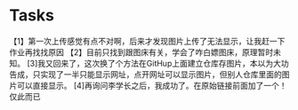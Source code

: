 # Tasks

【1】第一次上传感觉有点不对啊，后来才发现图片上传了无法显示，让我赶一下作业再找找原因
【2】目前只找到跟图床有关，学会了咋白嫖图床，原理暂时未知。
[3]我又回来了，这次换了个方法在GitHup上面建立仓库存图片，本以为大功告成，只实现了一半只能显示网址，点开网址可以显示图片，但别人仓库里面的图片可以直接显示。
[4]再询问李学长之后，我成功了。在原始链接前面加了一个！     仅此而已
